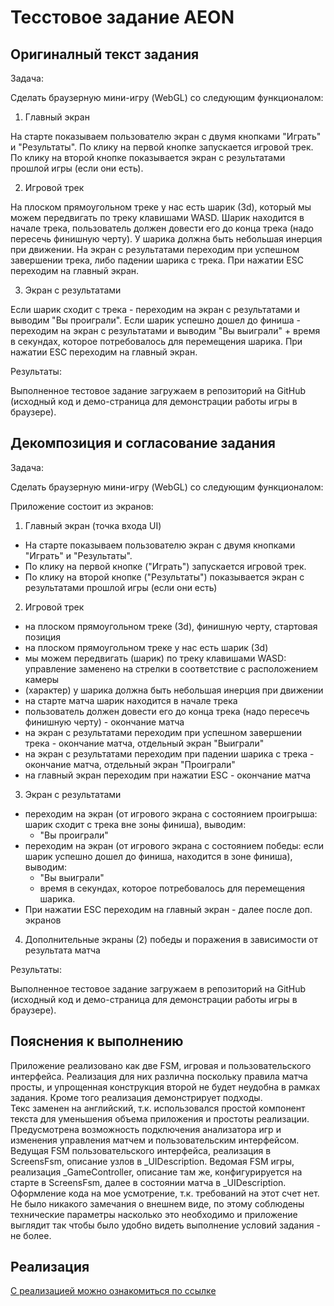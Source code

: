# Тесстовое задание AEON

## Оригиналный текст задания

Задача:

Сделать браузерную мини-игру (WebGL) со следующим функционалом:

1. Главный экран

На старте показываем пользователю экран с двумя кнопками "Играть" и "Результаты". По клику на первой кнопке запускается игровой трек. По клику на второй кнопке показывается экран с результатами прошлой игры (если они есть).

2. Игровой трек

На плоском прямоугольном треке у нас есть шарик (3d), который мы можем передвигать по треку клавишами WASD. Шарик находится в начале трека, пользователь должен довести его до конца трека (надо пересечь финишную черту). У шарика должна быть небольшая инерция при движении. На экран с результатами переходим при успешном завершении трека, либо падении шарика с трека. При нажатии ESC переходим на главный экран.

3. Экран с результатами

Если шарик сходит с трека - переходим на экран с результатами и выводим "Вы проиграли". Если шарик успешно дошел до финиша - переходим на экран с результатами и выводим "Вы выиграли" + время в секундах, которое потребовалось для перемещения шарика. При нажатии ESC переходим на главный экран.

Результаты:

Выполненное тестовое задание загружаем в репозиторий на GitHub (исходный код и демо-страница для демонстрации работы игры в браузере).

## Декомпозиция и согласование задания

Задача:

Сделать браузерную мини-игру (WebGL) со следующим функционалом:

Приложение состоит из экранов:

1. Главный экран (точка входа UI)

  - На старте показываем пользователю экран с двумя кнопками "Играть" и "Результаты".
  - По клику на первой кнопке ("Играть") запускается игровой трек.
  - По клику на второй кнопке ("Результаты") показывается экран с результатами прошлой игры (если они есть)

2. Игровой трек

  - на плоском прямоугольном треке (3d), финишную черту, стартовая позиция
  - на плоском прямоугольном треке у нас есть шарик (3d)
  - мы можем передвигать (шарик) по треку клавишами WASD: управление заменено на стрелки в соответствие с расположением камеры
  - (характер) у шарика должна быть небольшая инерция при движении
  - на старте матча шарик находится в начале трека
  - пользователь должен довести его до конца трека (надо пересечь финишную черту) - окончание матча
  - на экран с результатами переходим при успешном завершении трека - окончание матча, отдельный экран "Выиграли"
  - на экран с результатами переходим при падении шарика с трека - окончание матча, отдельный экран "Проиграли"
  - на главный экран переходим при нажатии ESC - окончание матча

3. Экран с результатами

  - переходим на экран (от игрового экрана с состоянием проигрыша: шарик сходит с трека вне зоны финиша), выводим:
    - "Вы проиграли"
  - переходим на экран (от игрового экрана с состоянием победы: если шарик успешно дошел до финиша, находится в зоне финиша), выводим:
    - "Вы выиграли"
    - время в секундах, которое потребовалось для перемещения шарика.
  - При нажатии ESC переходим на главный экран - далее после доп. экранов

4. Дополнительные экраны (2) победы и поражения в зависимости от результата матча

Результаты:

Выполненное тестовое задание загружаем в репозиторий на GitHub (исходный код и демо-страница для демонстрации работы игры в браузере).

## Пояснения к выполнению

Приложение реализовано как две FSM, игровая и пользовательского интерфейса. Реализация для них различна поскольку правила матча просты, и упрощенная конструкция второй не будет неудобна в рамках задания. Кроме того реализация демонстрирует подходы.  
Текс заменен на английский, т.к. использовался простой компонент текста для уменьшения объема приложения и простоты реализации.  
Предусмотрена возможность подключения анализатора игр и изменения управления матчем и пользовательским интерфейсом.  
Ведущая FSM пользовательского интерфейса, реализация в ScreensFsm, описание узлов в _UIDescription. Ведомая FSM игры, реализация _GameController, описание там же, конфигурируется на старте в ScreensFsm, далее в состоянии матча в _UIDescription.  
Оформление кода на мое усмотрение, т.к. требований на этот счет нет.
Не было никакого замечания о внешнем виде, по этому соблюдены технические параметры насколько это необходимо и приложение выглядит так чтобы было удобно видеть выполнение условий задания - не более.  

## Реализация

[С реализацией можно ознакомиться по ссылке](http://unity-aeon-demo.s3-website.eu-central-1.amazonaws.com/)
